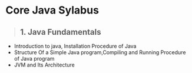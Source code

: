 # Core Java Sylabus

> ## 1. Java Fundamentals 
  - Introduction to java, Installation Procedure of Java
  - Structure Of a Simple Java program,Compiling and Running Procedure of Java program
  - JVM and Its Architecture
